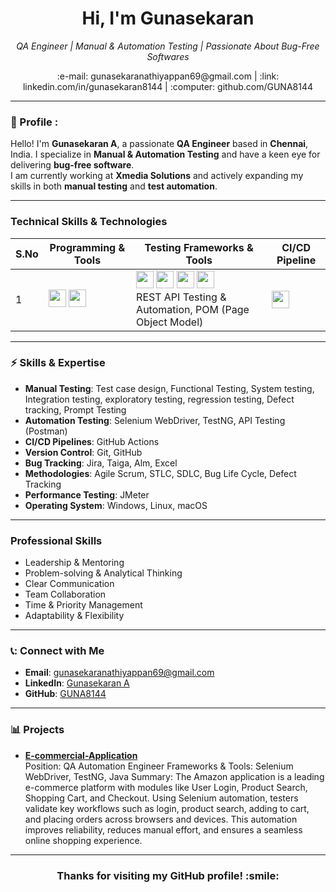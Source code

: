 <h1 align="center">Hi, I'm Gunasekaran </h1>
<p align="center">
  <em>QA Engineer | Manual & Automation Testing  | Passionate About Bug-Free Softwares</em>
</p>

<p align="center">
  <a href="mailto:your-email@example.com" style="text-decoration:none;">:e-mail: gunasekaranathiyappan69@gmail.com</a> |
  <a href="https://linkedin.com/in/gunasekaran8144" target="_blank" style="text-decoration:none;">:link: linkedin.com/in/gunasekaran8144</a> |
  <a href="https://github.com/GUNA8144" target="_blank" style="text-decoration:none;">:computer: github.com/GUNA8144</a>
</p>

---

### :bust_in_silhouette: Profile :

Hello! I'm **Gunasekaran A**, a passionate **QA Engineer** based in **Chennai**, India. I specialize in **Manual & Automation Testing** and have a keen eye for delivering **bug-free software**.  
I am currently working at **Xmedia Solutions** and actively expanding my skills in both **manual testing** and **test automation**.

---

### Technical Skills & Technologies

| S.No  | Programming & Tools                                              | Testing Frameworks & Tools                                                                                                  | CI/CD Pipeline                                                   |
|----|-----------------------------------------------------------------|-----------------------------------------------------------------------------------------------------------------------------|-----------------------------------------------------------------|
| 1  | <img src="https://img.shields.io/badge/Java-FF6F61?style=flat-square&logo=java&logoColor=white" height="28"/> <img src="https://img.shields.io/badge/SQL-4479A1?style=flat-square&logo=sql&logoColor=white" height="28"/> | <img src="https://img.shields.io/badge/Selenium-3C873A?style=flat-square&logo=selenium&logoColor=white" height="28"/> <img src="https://img.shields.io/badge/TestNG-017C75?style=flat-square&logo=testng&logoColor=white" height="28"/> <img src="https://img.shields.io/badge/JMeter-1F9D55?style=flat-square&logo=apachejmeter&logoColor=white" height="28"/> <img src="https://img.shields.io/badge/Postman-FB6E00?style=flat-square&logo=postman&logoColor=white" height="28"/> <br/>REST API Testing & Automation, POM (Page Object Model) | <img src="https://img.shields.io/badge/GitHub_Actions-2081E2?style=flat-square&logo=githubactions&logoColor=white" height="28"/>               |

---

### :zap: Skills & Expertise

- **Manual Testing**: Test case design, Functional Testing, System testing, Integration testing, exploratory testing, regression testing, Defect tracking, Prompt Testing  
- **Automation Testing**: Selenium WebDriver, TestNG, API Testing (Postman)  
- **CI/CD Pipelines**: GitHub Actions  
- **Version Control**: Git, GitHub  
- **Bug Tracking**: Jira, Taiga, Alm, Excel  
- **Methodologies**: Agile Scrum, STLC, SDLC, Bug Life Cycle, Defect Tracking  
- **Performance Testing**: JMeter  
- **Operating System**: Windows, Linux, macOS  

---

### Professional Skills

- Leadership & Mentoring
- Problem-solving & Analytical Thinking  
- Clear Communication
- Team  Collaboration
- Time & Priority Management 
- Adaptability & Flexibility
---

### 📞: Connect with Me


- **Email**: [gunasekaranathiyappan69@gmail.com](mailto:gunasekaranathiyappan69@gmail.com)  
- **LinkedIn**: [Gunasekaran A](https://linkedin.com/in/gunasekaran8144)  
- **GitHub**: [GUNA8144](https://github.com/GUNA8144)  

---

### :bar_chart: Projects

- **[E-commercial-Application](https://github.com/GUNA8144/Amazon-Ecommerce-Automation-Scripts)**  
Position: QA Automation Engineer
Frameworks & Tools: Selenium WebDriver, TestNG, Java
Summary: The Amazon application is a leading e-commerce platform with modules like User Login, Product Search, Shopping Cart, and Checkout.
Using Selenium automation, testers validate key workflows such as login, product search, adding to cart, and placing orders across browsers and devices.
This automation improves reliability, reduces manual effort, and ensures a seamless online shopping experience.


---




<h3 align="center">Thanks for visiting my GitHub profile! :smile:</h3>
